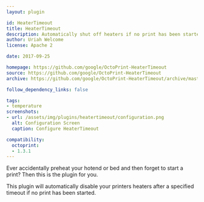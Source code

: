 ```yaml
---
layout: plugin

id: HeaterTimeout
title: HeaterTimeout
description: Automatically shut off heaters if no print has been started.
author: Uriah Welcome
license: Apache 2

date: 2017-09-25

homepage: https://github.com/google/OctoPrint-HeaterTimeout
source: https://github.com/google/OctoPrint-HeaterTimeout
archive: https://github.com/google/OctoPrint-HeaterTimeout/archive/master.zip

follow_dependency_links: false

tags:
- temperature
screenshots:
- url: /assets/img/plugins/heatertimeout/configuration.png
  alt: Configuration Screen
  caption: Configure HeaterTimeout

compatibility:
  octoprint:
  - 1.3.1
---
```


Ever accidentally preheat your hotend or bed and then forget to start a print? Then this is the plugin for you.

This plugin will automatically disable your printers heaters after a specified timeout if no print has been started.
